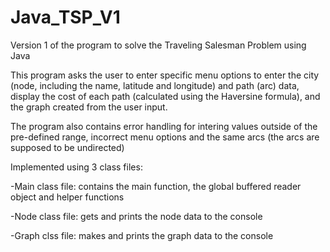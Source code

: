 # Java_TSP_V1
Version 1 of the program to solve the Traveling Salesman Problem using Java


This program asks the user to enter specific menu options to enter the city (node, including the name, latitude and longitude) and path (arc) data, display the cost of each path (calculated using the Haversine formula), and the graph created from the user input.


The program also contains error handling for intering values outside of the pre-defined range, incorrect menu options and the same arcs (the arcs are supposed to be undirected)


Implemented using 3 class files: 

-Main class file: contains the main function, the global buffered reader object and helper functions

-Node class file: gets and prints the node data to the console

-Graph clss file: makes and prints the graph data to the console
